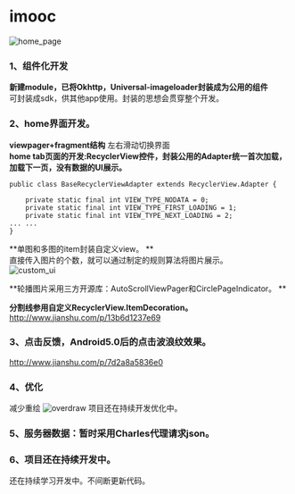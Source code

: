 # imooc
![home_page](https://cloud.githubusercontent.com/assets/19148112/24736050/7473d40a-1ab8-11e7-9314-945b02cf0493.jpg)  </br>

### 1、组件化开发  
**新建module，已将Okhttp，Universal-imageloader封装成为公用的组件**    </br>
可封装成sdk，供其他app使用。封装的思想会贯穿整个开发。

### 2、home界面开发。 </br>

**viewpager+fragment结构**   左右滑动切换界面   </br>
**home tab页面的开发:RecyclerView控件，封装公用的Adapter统一首次加载，加载下一页，没有数据的UI展示。**     </br>
```
public class BaseRecyclerViewAdapter extends RecyclerView.Adapter {

    private static final int VIEW_TYPE_NODATA = 0;
    private static final int VIEW_TYPE_FIRST_LOADING = 1;
    private static final int VIEW_TYPE_NEXT_LOADING = 2;
... ...
}
```
**单图和多图的item封装自定义view。  **</br>
直接传入图片的个数，就可以通过制定的规则算法将图片展示。   </br>
![custom_ui](https://cloud.githubusercontent.com/assets/19148112/24736734/67782194-1abc-11e7-8edf-bf196ebed2cc.png)  </br>

**轮播图片采用三方开源库：AutoScrollViewPager和CirclePageIndicator。 ** </br>

**分割线参用自定义RecyclerView.ItemDecoration。**  </br>
http://www.jianshu.com/p/13b6d1237e69

### 3、点击反馈，Android5.0后的点击波浪纹效果。 </br>
http://www.jianshu.com/p/7d2a8a5836e0

### 4、优化  </br>
减少重绘
![overdraw](https://cloud.githubusercontent.com/assets/19148112/24737072/a077d514-1abe-11e7-9595-dcdfa5bd9fc1.png)
项目还在持续开发优化中。
### 5、服务器数据：暂时采用Charles代理请求json。  </br>
### 6、项目还在持续开发中。</br>
还在持续学习开发中。不间断更新代码。

